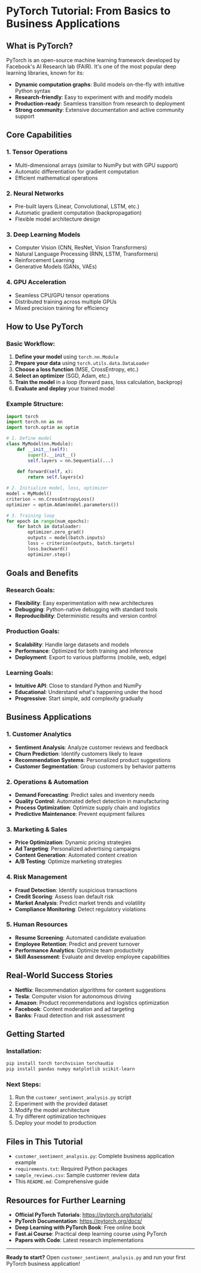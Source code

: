 # PyTorch Tutorial: From Basics to Business Applications

## What is PyTorch?

PyTorch is an open-source machine learning framework developed by Facebook's AI Research lab (FAIR). It's one of the most popular deep learning libraries, known for its:

- **Dynamic computation graphs**: Build models on-the-fly with intuitive Python syntax
- **Research-friendly**: Easy to experiment with and modify models
- **Production-ready**: Seamless transition from research to deployment
- **Strong community**: Extensive documentation and active community support

## Core Capabilities

### 1. **Tensor Operations**
- Multi-dimensional arrays (similar to NumPy but with GPU support)
- Automatic differentiation for gradient computation
- Efficient mathematical operations

### 2. **Neural Networks**
- Pre-built layers (Linear, Convolutional, LSTM, etc.)
- Automatic gradient computation (backpropagation)
- Flexible model architecture design

### 3. **Deep Learning Models**
- Computer Vision (CNN, ResNet, Vision Transformers)
- Natural Language Processing (RNN, LSTM, Transformers)
- Reinforcement Learning
- Generative Models (GANs, VAEs)

### 4. **GPU Acceleration**
- Seamless CPU/GPU tensor operations
- Distributed training across multiple GPUs
- Mixed precision training for efficiency

## How to Use PyTorch

### Basic Workflow:
1. **Define your model** using `torch.nn.Module`
2. **Prepare your data** using `torch.utils.data.DataLoader`
3. **Choose a loss function** (MSE, CrossEntropy, etc.)
4. **Select an optimizer** (SGD, Adam, etc.)
5. **Train the model** in a loop (forward pass, loss calculation, backprop)
6. **Evaluate and deploy** your trained model

### Example Structure:
```python
import torch
import torch.nn as nn
import torch.optim as optim

# 1. Define model
class MyModel(nn.Module):
    def __init__(self):
        super().__init__()
        self.layers = nn.Sequential(...)
    
    def forward(self, x):
        return self.layers(x)

# 2. Initialize model, loss, optimizer
model = MyModel()
criterion = nn.CrossEntropyLoss()
optimizer = optim.Adam(model.parameters())

# 3. Training loop
for epoch in range(num_epochs):
    for batch in dataloader:
        optimizer.zero_grad()
        outputs = model(batch.inputs)
        loss = criterion(outputs, batch.targets)
        loss.backward()
        optimizer.step()
```

## Goals and Benefits

### Research Goals:
- **Flexibility**: Easy experimentation with new architectures
- **Debugging**: Python-native debugging with standard tools
- **Reproducibility**: Deterministic results and version control

### Production Goals:
- **Scalability**: Handle large datasets and models
- **Performance**: Optimized for both training and inference
- **Deployment**: Export to various platforms (mobile, web, edge)

### Learning Goals:
- **Intuitive API**: Close to standard Python and NumPy
- **Educational**: Understand what's happening under the hood
- **Progressive**: Start simple, add complexity gradually

## Business Applications

### 1. **Customer Analytics**
- **Sentiment Analysis**: Analyze customer reviews and feedback
- **Churn Prediction**: Identify customers likely to leave
- **Recommendation Systems**: Personalized product suggestions
- **Customer Segmentation**: Group customers by behavior patterns

### 2. **Operations & Automation**
- **Demand Forecasting**: Predict sales and inventory needs
- **Quality Control**: Automated defect detection in manufacturing
- **Process Optimization**: Optimize supply chain and logistics
- **Predictive Maintenance**: Prevent equipment failures

### 3. **Marketing & Sales**
- **Price Optimization**: Dynamic pricing strategies
- **Ad Targeting**: Personalized advertising campaigns
- **Content Generation**: Automated content creation
- **A/B Testing**: Optimize marketing strategies

### 4. **Risk Management**
- **Fraud Detection**: Identify suspicious transactions
- **Credit Scoring**: Assess loan default risk
- **Market Analysis**: Predict market trends and volatility
- **Compliance Monitoring**: Detect regulatory violations

### 5. **Human Resources**
- **Resume Screening**: Automated candidate evaluation
- **Employee Retention**: Predict and prevent turnover
- **Performance Analytics**: Optimize team productivity
- **Skill Assessment**: Evaluate and develop employee capabilities

## Real-World Success Stories

- **Netflix**: Recommendation algorithms for content suggestions
- **Tesla**: Computer vision for autonomous driving
- **Amazon**: Product recommendations and logistics optimization
- **Facebook**: Content moderation and ad targeting
- **Banks**: Fraud detection and risk assessment

## Getting Started

### Installation:
```bash
pip install torch torchvision torchaudio
pip install pandas numpy matplotlib scikit-learn
```

### Next Steps:
1. Run the `customer_sentiment_analysis.py` script
2. Experiment with the provided dataset
3. Modify the model architecture
4. Try different optimization techniques
5. Deploy your model to production

## Files in This Tutorial

- `customer_sentiment_analysis.py`: Complete business application example
- `requirements.txt`: Required Python packages
- `sample_reviews.csv`: Sample customer review data
- This `README.md`: Comprehensive guide

## Resources for Further Learning

- **Official PyTorch Tutorials**: https://pytorch.org/tutorials/
- **PyTorch Documentation**: https://pytorch.org/docs/
- **Deep Learning with PyTorch Book**: Free online book
- **Fast.ai Course**: Practical deep learning course using PyTorch
- **Papers with Code**: Latest research implementations

---

**Ready to start?** Open `customer_sentiment_analysis.py` and run your first PyTorch business application!